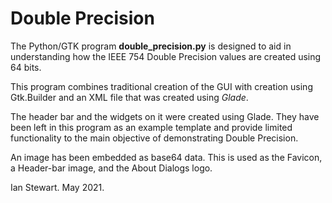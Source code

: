 # Double Precision

The Python/GTK program **double_precision.py** is designed to aid in understanding how the IEEE 754 Double Precision values
are created using 64 bits.

This program combines traditional creation of the GUI with creation using Gtk.Builder and an XML file that was created using *Glade*.

The header bar and the widgets on it were created using Glade. They have been left in this program as an example template and 
provide limited functionality to the main objective of demonstrating Double Precision.

An image has been embedded as base64 data. This is used as the Favicon, a Header-bar image, and the About Dialogs logo.

Ian Stewart. May 2021.
